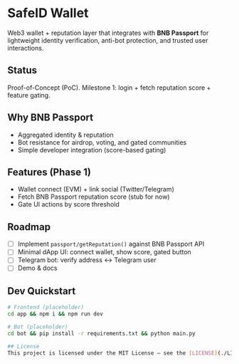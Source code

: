 # SafeID Wallet

Web3 wallet + reputation layer that integrates with **BNB Passport** for
lightweight identity verification, anti-bot protection, and trusted user interactions.

## Status
Proof-of-Concept (PoC). Milestone 1: login + fetch reputation score + feature gating.

## Why BNB Passport
- Aggregated identity & reputation
- Bot resistance for airdrop, voting, and gated communities
- Simple developer integration (score-based gating)

## Features (Phase 1)
- Wallet connect (EVM) + link social (Twitter/Telegram)
- Fetch BNB Passport reputation score (stub for now)
- Gate UI actions by score threshold

## Roadmap
- [ ] Implement `passport/getReputation()` against BNB Passport API
- [ ] Minimal dApp UI: connect wallet, show score, gated button
- [ ] Telegram bot: verify address ↔ Telegram user
- [ ] Demo & docs

## Dev Quickstart
```bash
# Frontend (placeholder)
cd app && npm i && npm run dev

# Bot (placeholder)
cd bot && pip install -r requirements.txt && python main.py

## License
This project is licensed under the MIT License – see the [LICENSE](./LICENSE) file for details.
